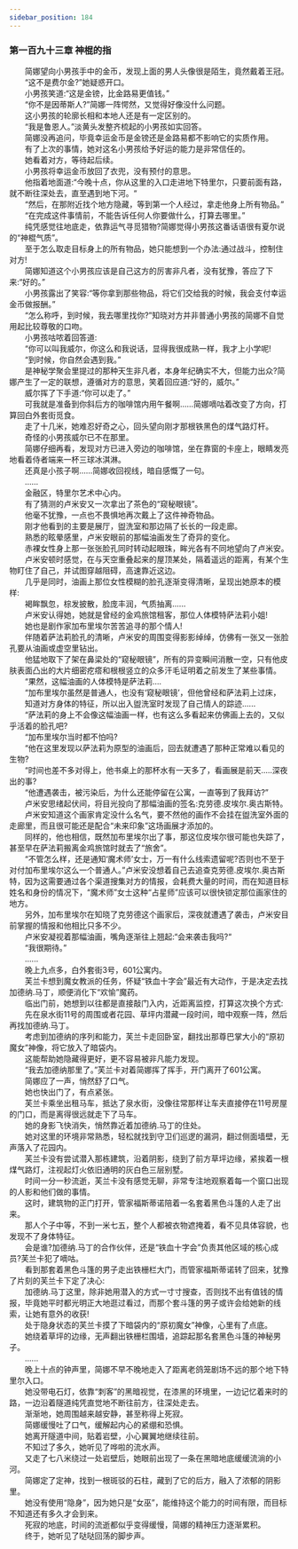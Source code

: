 ```yaml
---
sidebar_position: 184
---
```

### 第一百九十三章 神棍的指  


　　简娜望向小男孩手中的金币，发现上面的男人头像很是陌生，竟然戴着王冠。  
　　“这不是费尔金?”她疑惑开口。  
　　小男孩笑道:“这是金镑，比金路易更值钱。”  
　　“你不是因蒂斯人?”简娜一阵愕然，又觉得好像没什么问题。  
　　这小男孩的轮廓长相和本地人还是有一定区别的。  
　　“我是鲁恩人。”淡黄头发整齐梳起的小男孩如实回答。  
　　简娜没再追问，毕竟幸运金币是金镑还是金路易都不影响它的实质作用。  
　　有了上次的事情，她对这名小男孩给予好运的能力是非常信任的。  
　　她看着对方，等待起后续。  
　　小男孩将幸运金币放回了衣兜，没有预付的意思。  
　　他指着地面道:“今晚十点，你从这里的入口走进地下特里尔，只要前面有路，就不断往深处去，直至遇到地下河。“  
　　“然后，在那附近找个地方隐藏，等到第一个人经过，拿走他身上所有物品。”  
　　“在完成这件事情前，不能告诉任何人你要做什么，打算去哪里。”  
　　纯凭感觉往地底走，依靠运气寻觅猎物?简娜觉得小男孩这番话语很有夏尔说的“神棍气质”。  
　　至于怎么取走目标身上的所有物品，她只能想到一个办法:通过战斗，控制住对方!  
　　简娜知道这个小男孩应该是自己这方的厉害非凡者，没有犹豫，答应了下来:“好的。”  
　　小男孩露出了笑容:“等你拿到那些物品，将它们交给我的时候，我会支付幸运金币做报酬。”  
　　“怎么称呼，到时候，我去哪里找你?”知晓对方并非普通小男孩的简娜不自觉用起比较尊敬的口吻。  
　　小男孩咕哝着回答道:  
　　“你可以叫我威尔，你这么和我说话，显得我很成熟一样，我才上小学呢!  
　　“到时候，你自然会遇到我。”  
　　是神秘学聚会里提过的那种天生非凡者，本身年纪确实不大，但能力出众?简娜产生了一定的联想，遵循对方的意思，笑着回应道:“好的，威尔。”  
　　威尔挥了下手道:“你可以走了。”  
　　可我就是准备到你斜后方的咖啡馆内用午餐啊……简娜嘀咕着改变了方向，打算回白外套街觅食。  
　　走了十几米，她难忍好奇之心，回头望向刚才那根铁黑色的煤气路灯杆。  
　　奇怪的小男孩威尔已不在那里。  
　　简娜仔细再看，发现对方已进入旁边的咖啡馆，坐在靠窗的卡座上，眼睛发亮地看着侍者端来一杯三球冰淇淋。  
　　还真是小孩子啊……简娜收回视线，暗自感慨了一句。  
　　……  
　　金融区，特里尔艺术中心内。  
　　有了猜测的卢米安又一次拿出了茶色的“窥秘眼镜”。  
　　他毫不犹豫，一点也不畏惧地再次戴上了这件神奇物品。  
　　刚才他看到的主要是展厅，盥洗室和那边隔了长长的一段走廊。  
　　熟悉的眩晕感里，卢米安眼前的那幅油画发生了奇异的变化。  
　　赤裸女性身上那一张张脸孔同时转动起眼珠，眸光各有不同地望向了卢米安。  
　　卢米安顿时感觉，在与天空重叠起来的屋顶某处，隔着遥远的距离，有某个生物盯住了自己，并试图穿越阻碍，高速靠近这边。  
　　几乎是同时，油画上那位女性模糊的脸孔逐渐变得清晰，呈现出她原本的模样:  
　　褐眸飘忽，棕发披散，脸庞丰润，气质抽离......  
　　卢米安认得她，她就是曾经的金鸡旅馆租客，那位人体模特萨法莉小姐!  
　　她也是剧作家加布里埃尔苦苦追寻的那个情人!  
　　伴随着萨法莉脸孔的清晰，卢米安的周围变得影影绰绰，仿佛有一张又一张脸孔要从油画或虚空里钻出。  
　　他猛地取下了架在鼻梁处的“窥秘眼镜”，所有的异变瞬间消散一空，只有他皮肤表面凸出的大片细密疙瘩和根根竖立的众多汗毛证明着之前发生了某些事情。  
　　“果然，这幅油画的人体模特是萨法莉….  
　　“加布里埃尔虽然是普通人，也没有‘窥秘眼镜’，但他曾经和萨法莉上过床，  
　　知道对方身体的特征，所以出入盥洗室时发现了自己情人的踪迹......  
　　“萨法莉的身上不会像这幅油画一样，也有这么多看起来仿佛画上去的，又似乎活着的脸孔吧?  
　　“加布里埃尔当时都不怕吗?  
　　“他在这里发现以萨法莉为原型的油画后，回去就遭遇了那种正常难以看见的生物?  
　　“时间也差不多对得上，他书桌上的那杯水有一天多了，看画展是前天.....深夜出的事?  
　　“他遭遇袭击，被污染后，为什么还能停留在公寓，一直等到了我拜访?”  
　　卢米安思绪起伏间，将目光投向了那幅油画的签名:克劳德.皮埃尔.奥古斯特。  
　　卢米安知道这个画家肯定没什么名气，要不然他的画作不会挂在盥洗室外面的走廊里，而且很可能还是配合“未来印象”这场画展才添加的。  
　　同样的，他也相信，既然加布里埃尔出了事，那这位皮埃尔很可能也失踪了，甚至早在萨法莉搬离金鸡旅馆时就去了“旅舍”。  
　　“不管怎么样，还是通知‘魔术师’女士，万一有什么线索遗留呢?否则也不至于对付加布里埃尔这么一个普通人。”卢米安没想着自己去追查克劳德.皮埃尔.奥古斯特，因为这需要通过各个渠道搜集对方的情报，会耗费大量的时间，而在知道目标姓名和身份的情况下，“魔术师”女士这种“占星师”应该可以很快锁定那位画家住的地方。  
　　另外，加布里埃尔在知晓了克劳德这个画家后，深夜就遭遇了袭击，卢米安目前掌握的情报和他相比只多不少。  
　　卢米安凝视着那幅油画，嘴角逐渐往上翘起:“会来袭击我吗?“  
　　“我很期待。”  
　　......  
　　晚上九点多，白外套街3号，601公寓内。  
　　芙兰卡想到魔女教派的任务，怀疑“铁血十字会”最近有大动作，于是决定去找加德纳.马丁，顺便消化下“欢愉”魔药。  
　　临出门前，她想到以往都是直接敲门入内，近距离监控，打算这次换个方式:  
　　先在泉水街11号的周围或者花园、草坪内潜藏一段时间，暗中观察一阵，然后再找加德纳.马丁。  
　　考虑到加德纳的序列和能力，芙兰卡走回卧室，翻找出那尊巴掌大小的“原初魔女”神像，将它放入了暗袋内。  
　　这能帮助她隐藏得更好，更不容易被非凡能力发现。  
　　“我去加德纳那里了。”芙兰卡对着简娜挥了挥手，开门离开了601公寓。  
　　简娜应了一声，悄然舒了口气。  
　　她也快出门了，有点紧张。  
　　芙兰卡乘坐出租马车，抵达了泉水街，没像往常那样让车夫直接停在11号房屋的门口，而是离得很远就走下了马车。  
　　她的身影飞快消失，悄然靠近着加德纳.马丁的住处。  
　　她对这里的环境非常熟悉，轻松就找到守卫们巡逻的漏洞，翻过侧面墙壁，无声落入了花园内。  
　　芙兰卡没有尝试潜入那栋建筑，沿着阴影，绕到了前方草坪边缘，紧挨着一根煤气路灯，注视起灯火依旧通明的灰白色三层别墅。  
　　时间一分一秒流逝，芙兰卡没有感觉无聊，非常专注地观察着每一个窗口出现的人影和他们做的事情。  
　　这时，建筑物的正门打开，管家福斯蒂诺陪着一名套着黑色斗篷的人走了出来。  
　　那人个子中等，不到一米七五，整个人都被衣物遮掩着，看不见具体容貌，也发现不了身体特征。  
　　会是谁?加德纳.马丁的合作伙伴，还是“铁血十字会”负责其他区域的核心成员?芙兰卡犯了嘀咕。  
　　看到那套着黑色斗篷的男子走出铁栅栏大门，而管家福斯蒂诺转了回来，犹豫了片刻的芙兰卡下定了决心:  
　　加德纳.马丁这里，除非她用潜入的方式一寸寸搜查，否则找不出有值钱的情报，毕竟她平时都光明正大地逛过看过，而那个套斗篷的男子或许会给她新的线索，让她有意外的收获!  
　　处于隐身状态的芙兰卡摸了下暗袋内的“原初魔女”神像，心里有了点底。  
　　她绕着草坪的边缘，无声翻出铁栅栏围墙，追踪起那名套黑色斗篷的神秘男子。  
　　......  
　　晚上十点的钟声里，简娜不早不晚地走入了距离老鸽笼剧场不远的那个地下特里尔入口。  
　　她没带电石灯，依靠“刺客”的黑暗视觉，在漆黑的环境里，一边记忆着来时的路，一边沿着隧道纯凭直觉地不断往前方，往深处走去。  
　　渐渐地，她周围越来越安静，甚至称得上死寂。  
　　简娜缓慢吐了口气，缓解起内心的紧绷和恐惧。  
　　她离开隧道中间，贴着岩壁，小心翼翼地继续往前。  
　　不知过了多久，她听见了哗啦的流水声。  
　　又走了七八米绕过一处岩壁后，她眼前出现了一条在黑暗地底缓缓流淌的小河。  
　　简娜定了定神，找到一根斑驳的石柱，藏到了它的后方，融入了浓郁的阴影里。  
　　她没有使用“隐身”，因为她只是“女巫”，能维持这个能力的时间有限，而目标不知道还有多久才会到来。  
　　死寂的地底，时间的流逝都似乎变得缓慢，简娜的精神压力逐渐累积。  
　　终于，她听见了哒哒回荡的脚步声。  
